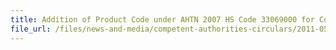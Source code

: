 ```yaml
---
title: Addition of Product Code under AHTN 2007 HS Code 33069000 for Cosmetic Products 
file_url: /files/news-and-media/competent-authorities-circulars/2011-05-20-CA2.pdf
---
```

